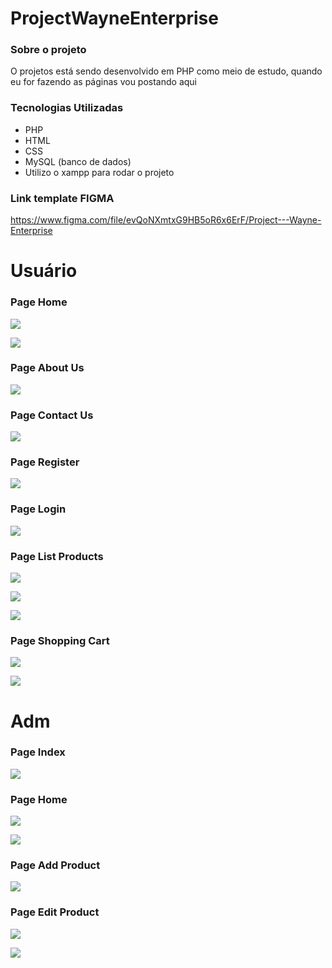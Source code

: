 # ProjectWayneEnterprise

### Sobre o projeto

O projetos está sendo desenvolvido em PHP como meio de estudo, quando eu for fazendo as páginas vou postando aqui

### Tecnologias Utilizadas
 * PHP
 * HTML
 * CSS
 * MySQL (banco de dados)
 * Utilizo o xampp para rodar o projeto

### Link template FIGMA

https://www.figma.com/file/evQoNXmtxG9HB5oR6x6ErF/Project---Wayne-Enterprise

# Usuário
### Page Home

<p>
    <img src="./imagesReadme/image1.png">
</p>

<p>
    <img src="./imagesReadme/image2.png">
</p>

### Page About Us

<p>
    <img src="./imagesReadme/image3.png">
</p>

### Page Contact Us

<p>
    <img src="./imagesReadme/image4.png">
</p>

### Page Register

<p>
    <img src="./imagesReadme/image5.png">
</p>

### Page Login

<p>
    <img src="./imagesReadme/image6.png">
</p>

### Page List Products

<p>
    <img src="./imagesReadme/image7.png">
</p>

<p>
    <img src="./imagesReadme/image8.png">
</p>

<p>
    <img src="./imagesReadme/image9.png">
</p>

### Page Shopping Cart

<p>
    <img src="./imagesReadme/image10.png">
</p>

<p>
    <img src="./imagesReadme/image11.png">
</p>

# Adm

### Page Index

<p>
    <img src="./imagesReadme/image12.png">
</p>

### Page Home

<p>
    <img src="./imagesReadme/image13.png">
</p>

<p>
    <img src="./imagesReadme/image14.png">
</p>

### Page Add Product

<p>
    <img src="./imagesReadme/image15.png">
</p>

### Page Edit Product

<p>
    <img src="./imagesReadme/image16.png">
</p>

<p>
    <img src="./imagesReadme/image17.png">
</p>